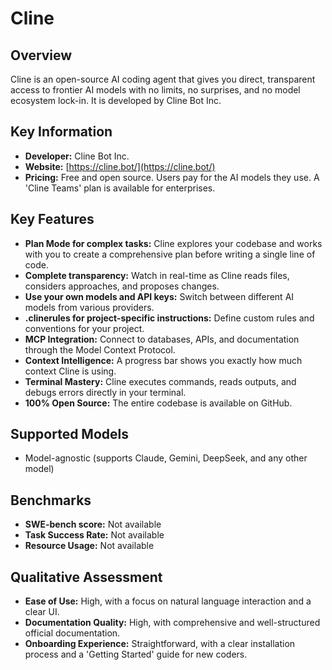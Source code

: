 # Cline

## Overview

Cline is an open-source AI coding agent that gives you direct, transparent access to frontier AI models with no limits, no surprises, and no model ecosystem lock-in. It is developed by Cline Bot Inc.

## Key Information

- **Developer:** Cline Bot Inc.
- **Website:** [https://cline.bot/](https://cline.bot/)
- **Pricing:** Free and open source. Users pay for the AI models they use. A 'Cline Teams' plan is available for enterprises.

## Key Features

- **Plan Mode for complex tasks:** Cline explores your codebase and works with you to create a comprehensive plan before writing a single line of code.
- **Complete transparency:** Watch in real-time as Cline reads files, considers approaches, and proposes changes.
- **Use your own models and API keys:** Switch between different AI models from various providers.
- **.clinerules for project-specific instructions:** Define custom rules and conventions for your project.
- **MCP Integration:** Connect to databases, APIs, and documentation through the Model Context Protocol.
- **Context Intelligence:** A progress bar shows you exactly how much context Cline is using.
- **Terminal Mastery:** Cline executes commands, reads outputs, and debugs errors directly in your terminal.
- **100% Open Source:** The entire codebase is available on GitHub.

## Supported Models

- Model-agnostic (supports Claude, Gemini, DeepSeek, and any other model)

## Benchmarks

- **SWE-bench score:** Not available
- **Task Success Rate:** Not available
- **Resource Usage:** Not available

## Qualitative Assessment

- **Ease of Use:** High, with a focus on natural language interaction and a clear UI.
- **Documentation Quality:** High, with comprehensive and well-structured official documentation.
- **Onboarding Experience:** Straightforward, with a clear installation process and a 'Getting Started' guide for new coders.
